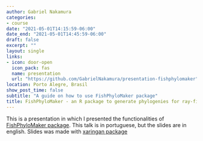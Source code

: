 ```yaml
---
author: Gabriel Nakamura
categories:
- course
date: "2021-05-01T14:15:59-06:00"
date_end: "2021-05-01T14:45:59-06:00"
draft: false
excerpt: ""
layout: single
links:
- icon: door-open
  icon_pack: fas
  name: presentation
  url: "https://github.com/GabrielNakamura/presentation-fishphylomaker"
location: Porto Alegre, Brasil
show_post_time: false
subtitle: "A guide on how to use FishPhyloMaker package"
title: FishPhyloMaker - an R package to generate phylogenies for ray-finned fishes
---
```


This is a presentation in which I presented the functionalities of [FishPhyloMaker package](https://github.com/GabrielNakamura/FishPhyloMaker). This talk is in portuguese, but the slides are in english.
Slides was made with [xaringan package](https://github.com/yihui/xaringan)
